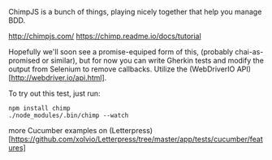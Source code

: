 ChimpJS is a bunch of things, playing nicely together that help you manage BDD.

http://chimpjs.com/
https://chimp.readme.io/docs/tutorial

Hopefully we'll soon see a promise-equiped form of this, (probably chai-as-promised or similar), but for now you can write Gherkin tests and modify the output from Selenium to remove callbacks. Utilize the (WebDriverIO API)[http://webdriver.io/api.html].

To try out this test, just run:

```
npm install chimp
./node_modules/.bin/chimp --watch
```

more Cucumber examples on (Letterpress)[https://github.com/xolvio/Letterpress/tree/master/app/tests/cucumber/features]
